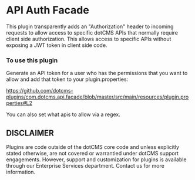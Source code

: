# API Auth Facade

This plugin transparently adds an "Authorization" header to incoming requests to allow access to specific dotCMS APIs that normally require client side authorization.  This allows access to specific APIs without exposing a JWT token in client side code.

### To use this plugin
Generate an API token for a user who has the permissions that you want to allow and add that token to your plugin.properties:

https://github.com/dotcms-plugins/com.dotcms.api.facade/blob/master/src/main/resources/plugin.properties#L2

You can also set what apis to allow via a regex.



## DISCLAIMER
Plugins are code outside of the dotCMS core code and unless explicitly stated otherwise, are not covered or warrantied  under dotCMS support engagements. However, support and customization for plugins is available through our Enterprise Services department. Contact us for more information.
